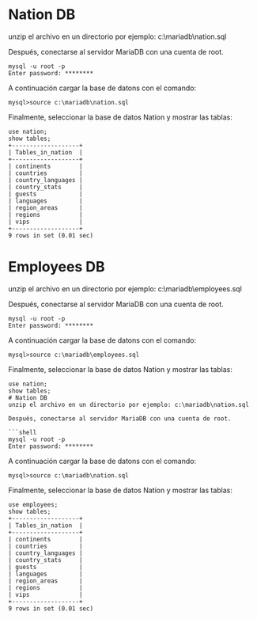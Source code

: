 # Nation DB
unzip el archivo en un directorio por ejemplo: c:\mariadb\nation.sql

Después, conectarse al servidor MariaDB con una cuenta de root.

```shell
mysql -u root -p
Enter password: ********
```

A continuación cargar la base de datons con el comando:

```shell
mysql>source c:\mariadb\nation.sql
```

Finalmente, seleccionar la base de datos Nation y mostrar las tablas:

```shell
use nation;
show tables;
+-------------------+
| Tables_in_nation  |
+-------------------+
| continents        |
| countries         |
| country_languages |
| country_stats     |
| guests            |
| languages         |
| region_areas      |
| regions           |
| vips              |
+-------------------+
9 rows in set (0.01 sec)
```


# Employees DB
unzip el archivo en un directorio por ejemplo: c:\mariadb\employees.sql

Después, conectarse al servidor MariaDB con una cuenta de root.

```shell
mysql -u root -p
Enter password: ********
```

A continuación cargar la base de datons con el comando:

```shell
mysql>source c:\mariadb\employees.sql
```

Finalmente, seleccionar la base de datos Nation y mostrar las tablas:

```shell
use nation;
show tables;
# Nation DB
unzip el archivo en un directorio por ejemplo: c:\mariadb\nation.sql

Después, conectarse al servidor MariaDB con una cuenta de root.

```shell
mysql -u root -p
Enter password: ********
```

A continuación cargar la base de datons con el comando:

```shell
mysql>source c:\mariadb\nation.sql
```

Finalmente, seleccionar la base de datos Nation y mostrar las tablas:

```shell
use employees;
show tables;
+-------------------+
| Tables_in_nation  |
+-------------------+
| continents        |
| countries         |
| country_languages |
| country_stats     |
| guests            |
| languages         |
| region_areas      |
| regions           |
| vips              |
+-------------------+
9 rows in set (0.01 sec)
```

```

